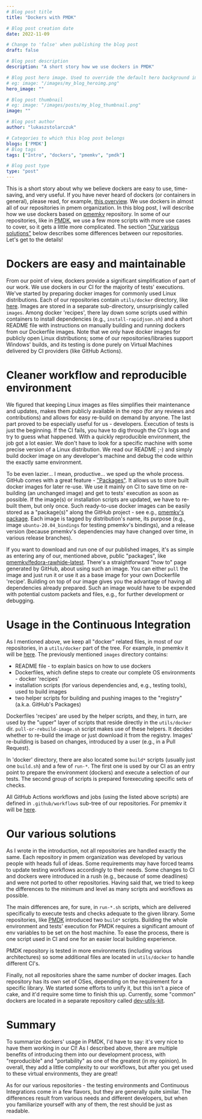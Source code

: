 ```yaml
---
# Blog post title
title: "Dockers with PMDK"

# Blog post creation date
date: 2022-11-09

# Change to 'false' when publishing the blog post
draft: false

# Blog post description
description: "A short story how we use dockers in PMDK"

# Blog post hero image. Used to override the default hero background image.
# eg: image: "/images/my_blog_heroimg.png"
hero_image: ""

# Blog post thumbnail
# eg: image: "/images/posts/my_blog_thumbnail.png"
image: ""

# Blog post author
author: "lukaszstolarczuk"

# Categories to which this blog post belongs
blogs: ['PMDK']
# Blog tags
tags: ["Intro", "dockers", "pmemkv", "pmdk"]

# Blog post type
type: "post"
---
```


This is a short story about why we believe dockers are easy to use, time-saving, and very
useful. If you have never heard of dockers (or containers in general), please read, for example,
[this overview](https://docs.docker.com/get-started/overview/). We use dockers in almost
all of our repositories in pmem organization. In this blog post, I will describe
how we use dockers based on [pmemkv](https://github.com/pmem/pmemkv) repository.
In some of our repositories, like in [PMDK](https://github.com/pmem/pmdk), we use a few
more scripts with more use cases to cover, so it gets a little more complicated.
The section ["Our various solutions"](#our-various-solutions) below describes some
differences between our repositories. Let's get to the details!

# Dockers are easy and maintainable

From our point of view, dockers provide a significant simplification of part of our work.
We use dockers in our CI for the majority of tests' executions. We've started by preparing docker
images for commonly used Linux distributions. Each of our repositories contain `utils/docker`
directory, like [here](https://github.com/pmem/pmemkv/tree/master/utils/docker). Images are stored
in a separate sub-directory, unsurprisingly called `images`. Among docker 'recipes', there lay down some
scripts used within containers to install dependencies (e.g., `install-rapidjson.sh`) and a short
README file with instructions on manually building and running dockers from our Dockerfile images.
Note that we only have docker images for publicly open Linux distributions; some of our
repositories/libraries support Windows' builds, and its testing is done purely on Virtual Machines
delivered by CI providers (like GitHub Actions).

# Cleaner workflow and reproducible environment

We figured that keeping Linux images as files simplifies their maintenance and updates, makes them
publicly available in the repo (for any reviews and contributions) and allows for easy re-build on
demand by anyone. The last part proved to be especially useful for us - developers. Execution of tests
is just the beginning. If the CI fails, you have to dig through the CI's logs and try to guess what
happened. With a quickly reproducible environment, the job got a lot easier. We don't have to look
for a specific machine with some precise version of a Linux distribution. We read our README ;-)
and simply build docker image on any developer's machine and debug the code within the exactly
same environment.

To be even lazier... I mean, productive... we sped up the whole process. GitHub comes with a great
feature - ["Packages"](https://github.com/features/packages). It allows us to store built docker
images for later re-use. We use it mainly on CI to save time on re-building (an unchanged image) and
get to tests' execution as soon as possible. If the image(s) or installation scripts are updated,
we have to re-built them, but only once. Such ready-to-use docker images can be easily stored as
a "package(s)" along the GitHub project - see e.g.,
[pmemkv's package](https://github.com/pmem/pmemkv/pkgs/container/pmemkv). Each image is tagged
by distribution's name, its purpose (e.g., image `ubuntu-20.04_bindings` for testing
pmemkv's bindings), and a release version (because pmemkv's dependencies may have changed
over time, in various release branches).

If you want to download and run one of our published images, it's as simple as
entering any of our, mentioned above, public "packages", like
[pmemkv/fedora-rawhide-latest](https://github.com/pmem/pmemkv/pkgs/container/pmemkv/39805418?tag=fedora-rawhide-latest).
There's a straightforward "how to" page generated by GitHub, about using such an image. You can
either `pull` the image and just run it or use it as a base image for your own Dockerfile 'recipe'.
Building on top of our image gives you the advantage of having all dependencies already prepared.
Such an image would have to be expended with potential custom packets and files, e.g., for further
development or debugging.

# Usage in the Continuous Integration

As I mentioned above, we keep all "docker" related files, in most of our repositories,
in a `utils/docker` part of the tree. For example, in pmemkv it will be
[here](https://github.com/pmem/pmemkv/tree/master/utils/docker).
The previously mentioned `images` directory contains:
* README file - to explain basics on how to use dockers
* Dockerfiles, which define steps to create our complete OS environments - docker 'recipes'
* installation scripts (for various dependencies and, e.g., testing tools), used to build images
* two helper scripts for building and pushing images to the "registry" (a.k.a. GitHub's Packages)

Dockerfiles 'recipes' are used by the helper scripts, and they, in turn, are used by the
"upper" layer of scripts that reside directly in the `utils/docker` dir. `pull-or-rebuild-image.sh`
script makes use of these helpers. It decides whether to re-build the image or just download it
from the registry. Images' re-building is based on changes, introduced by a user (e.g., in
a Pull Request).

In 'docker' directory, there are also located some `build*` scripts (usually just one `build.sh`)
and a few of `run-*`. The first one is used by our CI as an entry point to prepare the environment
(dockers) and execute a selection of our tests. The second group of scripts is prepared forexecuting
specific sets of checks.

All GitHub Actions workflows and jobs (using the listed above scripts) are defined in
`.github/workflows` sub-tree of our repositories. For pmemkv it will be
[here](https://github.com/pmem/pmemkv/tree/master/.github/workflows).

# Our various solutions

As I wrote in the introduction, not all repositories are handled exactly the same. Each repository
in pmem organization was developed by various people with heads full of ideas. Some requirements may
have forced teams to update testing workflows accordingly to their needs. Some changes to CI and
dockers were introduced in a rush (e.g., because of some deadlines) and were not ported to other
repositories. Having said that, we tried to keep the differences to the minimum and level as many
scripts and workflows as possible.

The main differences are, for sure, in `run-*.sh` scripts, which are delivered specifically to
execute tests and checks adequate to the given library. Some repositories, like
[PMDK](https://github.com/pmem/pmdk/tree/master/utils/docker) introduced two `build*` scripts.
Building the whole environment and tests' execution for PMDK requires a significant amount of env
variables to be set on the host machine. To ease the process, there is one script used in CI and
one for an easier local building experience.

PMDK repository is tested in more environments (including various architectures) so some additional
files are located in `utils/docker` to handle different CI's.

Finally, not all repositories share the same number of docker images. Each repository has its own
set of OSes, depending on the requirement for a specific library. We started some efforts
to unify it, but this isn't a piece of cake, and it'd require some time to finish this up.
Currently, some "common" dockers are located in a separate repository called
[dev-utils-kit](https://github.com/pmem/dev-utils-kit).

# Summary

To summarize dockers' usage in PMDK, I'd have to say: it's very nice to have them
working in our CI! As I described above, there are multiple benefits of introducing them
into our development process, with "reproducible" and "portability" as one of the greatest
(in my opinion). In overall, they add a little complexity to our workflows, but after
you get used to these virtual environments, they are great!

As for our various repositories - the testing environments and Continuous Integrations
come in a few flavors, but they are generally quite similar. The differences result from
various needs and different developers, but when you familiarize yourself with any of them,
the rest should be just as readable.
